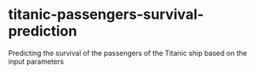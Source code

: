# titanic-passengers-survival-prediction
Predicting the survival of the passengers of the Titanic ship based on the input parameters 
